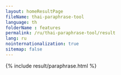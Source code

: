 ```yaml
---
layout: homeResultPage
fileName: thai-paraphrase-tool
language: th
folderName : features
permalink: /ru/thai-paraphrase-tool/result
lang: ru
nointernationalization: true
sitemap: false
---
```

{% include result/paraphrase.html %}

<script src="/js/result/paraprashing.js" data-foldername="{{page.folderName}}" data-lang="{{page.lang}}"></script>